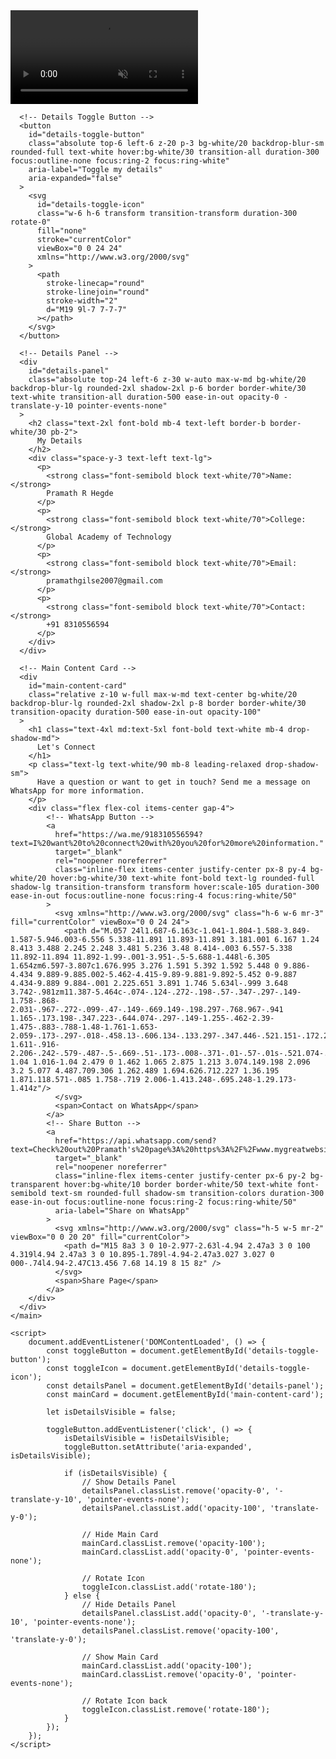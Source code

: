<!DOCTYPE html>
<html lang="en">
  <head>
    <meta charset="UTF-8" />
    <meta name="viewport" content="width=device-width, initial-scale=1.0" />
    <title>Connect on WhatsApp</title>
    <script src="https://cdn.tailwindcss.com"></script>
  </head>
  <body class="bg-gray-100">
    <main class="relative min-h-screen w-full flex items-center justify-center bg-emerald-900 p-4 overflow-hidden">
      <!-- Background Video -->
      <div class="absolute top-0 left-0 w-full h-full z-0">
        <video
          autoPlay
          loop
          muted
          playsInline
          class="w-full h-full object-cover"
        >
          <source
            src="https://videos.pexels.com/video-files/3129959/3129959-hd.mp4"
            type="video/mp4"
          />
          Your browser does not support the video tag.
        </video>
        <!-- Video Overlay for better text contrast -->
        <div class="absolute top-0 left-0 w-full h-full bg-black/40"></div>
      </div>

      <!-- Details Toggle Button -->
      <button
        id="details-toggle-button"
        class="absolute top-6 left-6 z-20 p-3 bg-white/20 backdrop-blur-sm rounded-full text-white hover:bg-white/30 transition-all duration-300 focus:outline-none focus:ring-2 focus:ring-white"
        aria-label="Toggle my details"
        aria-expanded="false"
      >
        <svg
          id="details-toggle-icon"
          class="w-6 h-6 transform transition-transform duration-300 rotate-0"
          fill="none"
          stroke="currentColor"
          viewBox="0 0 24 24"
          xmlns="http://www.w3.org/2000/svg"
        >
          <path
            stroke-linecap="round"
            stroke-linejoin="round"
            stroke-width="2"
            d="M19 9l-7 7-7-7"
          ></path>
        </svg>
      </button>

      <!-- Details Panel -->
      <div
        id="details-panel"
        class="absolute top-24 left-6 z-30 w-auto max-w-md bg-white/20 backdrop-blur-lg rounded-2xl shadow-2xl p-6 border border-white/30 text-white transition-all duration-500 ease-in-out opacity-0 -translate-y-10 pointer-events-none"
      >
        <h2 class="text-2xl font-bold mb-4 text-left border-b border-white/30 pb-2">
          My Details
        </h2>
        <div class="space-y-3 text-left text-lg">
          <p>
            <strong class="font-semibold block text-white/70">Name:</strong>
            Pramath R Hegde
          </p>
          <p>
            <strong class="font-semibold block text-white/70">College:</strong>
            Global Academy of Technology
          </p>
          <p>
            <strong class="font-semibold block text-white/70">Email:</strong>
            pramathgilse2007@gmail.com
          </p>
          <p>
            <strong class="font-semibold block text-white/70">Contact:</strong>
            ‪+91 8310556594‬
          </p>
        </div>
      </div>

      <!-- Main Content Card -->
      <div
        id="main-content-card"
        class="relative z-10 w-full max-w-md text-center bg-white/20 backdrop-blur-lg rounded-2xl shadow-2xl p-8 border border-white/30 transition-opacity duration-500 ease-in-out opacity-100"
      >
        <h1 class="text-4xl md:text-5xl font-bold text-white mb-4 drop-shadow-md">
          Let's Connect
        </h1>
        <p class="text-lg text-white/90 mb-8 leading-relaxed drop-shadow-sm">
          Have a question or want to get in touch? Send me a message on WhatsApp for more information.
        </p>
        <div class="flex flex-col items-center gap-4">
            <!-- WhatsApp Button -->
            <a
              href="https://wa.me/918310556594?text=I%20want%20to%20connect%20with%20you%20for%20more%20information."
              target="_blank"
              rel="noopener noreferrer"
              class="inline-flex items-center justify-center px-8 py-4 bg-white/20 hover:bg-white/30 text-white font-bold text-lg rounded-full shadow-lg transition-transform transform hover:scale-105 duration-300 ease-in-out focus:outline-none focus:ring-4 focus:ring-white/50"
            >
              <svg xmlns="http://www.w3.org/2000/svg" class="h-6 w-6 mr-3" fill="currentColor" viewBox="0 0 24 24">
                <path d="M.057 24l1.687-6.163c-1.041-1.804-1.588-3.849-1.587-5.946.003-6.556 5.338-11.891 11.893-11.891 3.181.001 6.167 1.24 8.413 3.488 2.245 2.248 3.481 5.236 3.48 8.414-.003 6.557-5.338 11.892-11.894 11.892-1.99-.001-3.951-.5-5.688-1.448l-6.305 1.654zm6.597-3.807c1.676.995 3.276 1.591 5.392 1.592 5.448 0 9.886-4.434 9.889-9.885.002-5.462-4.415-9.89-9.881-9.892-5.452 0-9.887 4.434-9.889 9.884-.001 2.225.651 3.891 1.746 5.634l-.999 3.648 3.742-.981zm11.387-5.464c-.074-.124-.272-.198-.57-.347-.297-.149-1.758-.868-2.031-.967-.272-.099-.47-.149-.669.149-.198.297-.768.967-.941 1.165-.173.198-.347.223-.644.074-.297-.149-1.255-.462-2.39-1.475-.883-.788-1.48-1.761-1.653-2.059-.173-.297-.018-.458.13-.606.134-.133.297-.347.446-.521.151-.172.2-.296.3-.495.099-.198.05-.372-.025-.521-.075-.148-.669-1.611-.916-2.206-.242-.579-.487-.5-.669-.51-.173-.008-.371-.01-.57-.01s-.521.074-.792.372c-.272.297-1.04 1.016-1.04 2.479 0 1.462 1.065 2.875 1.213 3.074.149.198 2.096 3.2 5.077 4.487.709.306 1.262.489 1.694.626.712.227 1.36.195 1.871.118.571-.085 1.758-.719 2.006-1.413.248-.695.248-1.29.173-1.414z"/>
              </svg>
              <span>Contact on WhatsApp</span>
            </a>
            <!-- Share Button -->
            <a
              href="https://api.whatsapp.com/send?text=Check%20out%20Pramath's%20page%3A%20https%3A%2F%2Fwww.mygreatwebsite.com"
              target="_blank"
              rel="noopener noreferrer"
              class="inline-flex items-center justify-center px-6 py-2 bg-transparent hover:bg-white/10 border border-white/50 text-white font-semibold text-sm rounded-full shadow-sm transition-colors duration-300 ease-in-out focus:outline-none focus:ring-2 focus:ring-white/50"
              aria-label="Share on WhatsApp"
            >
              <svg xmlns="http://www.w3.org/2000/svg" class="h-5 w-5 mr-2" viewBox="0 0 20 20" fill="currentColor">
                <path d="M15 8a3 3 0 10-2.977-2.63l-4.94 2.47a3 3 0 100 4.319l4.94 2.47a3 3 0 10.895-1.789l-4.94-2.47a3.027 3.027 0 000-.74l4.94-2.47C13.456 7.68 14.19 8 15 8z" />
              </svg>
              <span>Share Page</span>
            </a>
        </div>
      </div>
    </main>

    <script>
        document.addEventListener('DOMContentLoaded', () => {
            const toggleButton = document.getElementById('details-toggle-button');
            const toggleIcon = document.getElementById('details-toggle-icon');
            const detailsPanel = document.getElementById('details-panel');
            const mainCard = document.getElementById('main-content-card');

            let isDetailsVisible = false;

            toggleButton.addEventListener('click', () => {
                isDetailsVisible = !isDetailsVisible;
                toggleButton.setAttribute('aria-expanded', isDetailsVisible);

                if (isDetailsVisible) {
                    // Show Details Panel
                    detailsPanel.classList.remove('opacity-0', '-translate-y-10', 'pointer-events-none');
                    detailsPanel.classList.add('opacity-100', 'translate-y-0');

                    // Hide Main Card
                    mainCard.classList.remove('opacity-100');
                    mainCard.classList.add('opacity-0', 'pointer-events-none');

                    // Rotate Icon
                    toggleIcon.classList.add('rotate-180');
                } else {
                    // Hide Details Panel
                    detailsPanel.classList.add('opacity-0', '-translate-y-10', 'pointer-events-none');
                    detailsPanel.classList.remove('opacity-100', 'translate-y-0');
                    
                    // Show Main Card
                    mainCard.classList.add('opacity-100');
                    mainCard.classList.remove('opacity-0', 'pointer-events-none');
                    
                    // Rotate Icon back
                    toggleIcon.classList.remove('rotate-180');
                }
            });
        });
    </script>
  </body>
</html>
